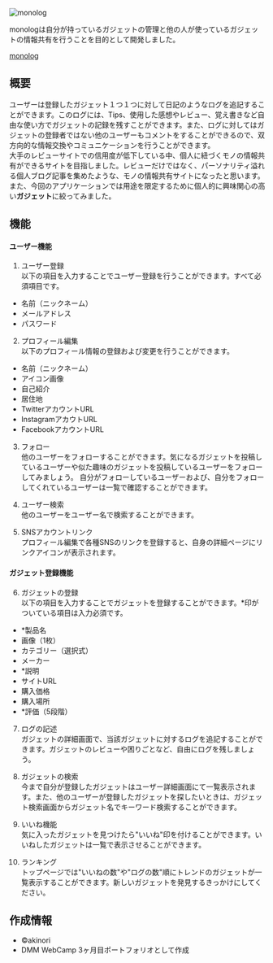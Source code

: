 ![monolog](http://monolog.tokyo/assets/monolog-logo-a2d023e0244131e6b1a51c465c2e262a510f14f9f365d4cb5a670706acf76d63.png)

monologは自分が持っているガジェットの管理と他の人が使っているガジェットの情報共有を行うことを目的として開発しました。

[monolog](http://monolog.tokyo)

## 概要
ユーザーは登録したガジェット１つ１つに対して日記のようなログを追記することができます。このログには、Tips、使用した感想やレビュー、覚え書きなど自由な使い方でガジェットの記録を残すことができます。また、ログに対してはガジェットの登録者ではない他のユーザーもコメントをすることができるので、双方向的な情報交換やコミュニケーションを行うことができます。  
大手のレビューサイトでの信用度が低下している中、個人に紐づくモノの情報共有ができるサイトを目指しました。レビューだけではなく、パーソナリティ溢れる個人ブログ記事を集めたような、モノの情報共有サイトになったと思います。また、今回のアプリケーションでは用途を限定するために個人的に興味関心の高い**ガジェット**に絞ってみました。

## 機能
#### ユーザー機能

  1. ユーザー登録  
  以下の項目を入力することでユーザー登録を行うことができます。すべて必須項目です。
  * 名前（ニックネーム）
  * メールアドレス
  * パスワード

  2. プロフィール編集  
  以下のプロフィール情報の登録および変更を行うことができます。
  * 名前（ニックネーム）
  * アイコン画像
  * 自己紹介
  * 居住地
  * TwitterアカウントURL
  * InstagramアカウトURL
  * FacebookアカウントURL

  3. フォロー  
  他のユーザーをフォローすることができます。気になるガジェットを投稿しているユーザーや似た趣味のガジェットを投稿しているユーザーをフォローしてみましょう。  自分がフォローしているユーザーおよび、自分をフォローしてくれているユーザーは一覧で確認することができます。

  4. ユーザー検索  
  他のユーザーをユーザー名で検索することができます。

  5. SNSアカウントリンク  
  プロフィール編集で各種SNSのリンクを登録すると、自身の詳細ページにリンクアイコンが表示されます。

#### ガジェット登録機能

  6. ガジェットの登録  
  以下の項目を入力することでガジェットを登録することができます。*印がついている項目は入力必須です。
  * *製品名
  * 画像（1枚）
  * カテゴリー（選択式）
  * メーカー
  * *説明
  * サイトURL
  * 購入価格
  * 購入場所
  * *評価（5段階）

  7. ログの記述  
  ガジェットの詳細画面で、当該ガジェットに対するログを追記することができます。ガジェットのレビューや困りごとなど、自由にログを残しましょう。

  8. ガジェットの検索  
  今まで自分が登録したガジェットはユーザー詳細画面にて一覧表示されます。また、他のユーザーが登録したガジェットを探したいときは、ガジェット検索画面からガジェット名でキーワード検索することができます。

  9. いいね機能  
  気に入ったガジェットを見つけたら"いいね"印を付けることができます。いいねしたガジェットは一覧で表示させることができます。

  10. ランキング  
  トップページでは"いいねの数"や"ログの数"順にトレンドのガジェットが一覧表示することができます。新しいガジェットを発見するきっかけにしてください。

## 作成情報
* ©️akinori
* DMM WebCamp 3ヶ月目ポートフォリオとして作成
